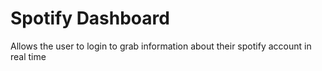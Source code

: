 # Spotify Dashboard
Allows the user to login to grab information about their spotify account in real time
